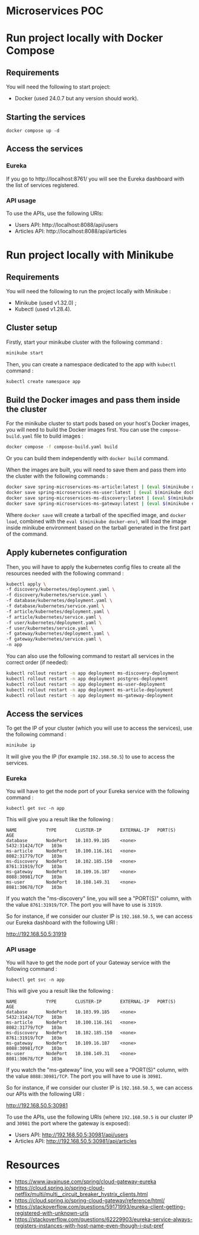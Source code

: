 # Microservices POC

# Run project locally with Docker Compose

## Requirements

You will need the following to start project:

* Docker (used 24.0.7 but any version should work).

## Starting the services

```shell
docker compose up -d
```

## Access the services

### Eureka

If you go to http://localhost:8761/ you will see the Eureka dashboard with the list of services registered.

### API usage

To use the APIs, use the following URIs:

* Users API: http://localhost:8088/api/users
* Articles API: http://localhost:8088/api/articles

# Run project locally with Minikube

## Requirements

You will need the following to run the project locally with Minikube :

- Minikube (used v1.32.0) ;
- Kubectl (used v1.28.4).

## Cluster setup

Firstly, start your minikube cluster with the following command :

```bash
minikube start
```

Then, you can create a namespace dedicated to the app with `kubectl` command :

```bash
kubectl create namespace app
```

## Build the Docker images and pass them inside the cluster

For the minikube cluster to start pods based on your host's Docker images, you will need to build the Docker images
first. You can use the `compose-build.yaml` file to build images :

```bash
docker compose -f compose-build.yaml build
```

Or you can build them independently with `docker build` command.

When the images are built, you will need to save them and pass them into the cluster with the following commands :

```bash
docker save spring-microservices-ms-article:latest | (eval $(minikube docker-env) && docker load)
docker save spring-microservices-ms-user:latest | (eval $(minikube docker-env) && docker load)
docker save spring-microservices-ms-discovery:latest | (eval $(minikube docker-env) && docker load)
docker save spring-microservices-ms-gateway:latest | (eval $(minikube docker-env) && docker load)
```

Where `docker save` will create a tarball of the specified image, and `docker load`, combined with the `eval $(minikube
docker-env)`, will load the image inside minikube environment based on the tarball generated in the first part of the
command.

## Apply kubernetes configuration

Then, you will have to apply the kubernetes config files to create all the resources needed with the following command :

```bash
kubectl apply \
-f discovery/kubernetes/deployment.yaml \
-f discovery/kubernetes/service.yaml \
-f database/kubernetes/deployment.yaml \
-f database/kubernetes/service.yaml \
-f article/kubernetes/deployment.yaml \
-f article/kubernetes/service.yaml \
-f user/kubernetes/deployment.yaml \
-f user/kubernetes/service.yaml \
-f gateway/kubernetes/deployment.yaml \
-f gateway/kubernetes/service.yaml \
-n app
```

You can also use the following command to restart all services in the correct order (if needed):

```bash
kubectl rollout restart -n app deployment ms-discovery-deployment
kubectl rollout restart -n app deployment postgres-deployment
kubectl rollout restart -n app deployment ms-user-deployment
kubectl rollout restart -n app deployment ms-article-deployment
kubectl rollout restart -n app deployment ms-gateway-deployment
```

## Access the services

To get the IP of your cluster (which you will use to access the services), use the following command :

```bash
minikube ip
```

It will give you the IP (for example `192.168.50.5`) to use to access the services.

### Eureka

You will have to get the node port of your Eureka service with the following command :

```
kubectl get svc -n app
```

This will give you a result like the following :

```
NAME           TYPE       CLUSTER-IP       EXTERNAL-IP   PORT(S)          AGE
database       NodePort   10.103.99.185    <none>        5432:31424/TCP   103m
ms-article     NodePort   10.100.116.161   <none>        8082:31779/TCP   103m
ms-discovery   NodePort   10.102.185.150   <none>        8761:31919/TCP   103m
ms-gateway     NodePort   10.109.16.187    <none>        8088:30981/TCP   103m
ms-user        NodePort   10.108.149.31    <none>        8081:30678/TCP   103m
```

If you watch the "ms-discovery" line, you will see a "PORT(S)" column, with the value `8761:31919/TCP`. The port you
will have to use is `31919`.

So for instance, if we consider our cluster IP is `192.168.50.5`, we can access our Eureka dashboard with the following
URI :

http://192.168.50.5:31919

### API usage

You will have to get the node port of your Gateway service with the following command :

```
kubectl get svc -n app
```

This will give you a result like the following :

```
NAME           TYPE       CLUSTER-IP       EXTERNAL-IP   PORT(S)          AGE
database       NodePort   10.103.99.185    <none>        5432:31424/TCP   103m
ms-article     NodePort   10.100.116.161   <none>        8082:31779/TCP   103m
ms-discovery   NodePort   10.102.185.150   <none>        8761:31919/TCP   103m
ms-gateway     NodePort   10.109.16.187    <none>        8088:30981/TCP   103m
ms-user        NodePort   10.108.149.31    <none>        8081:30678/TCP   103m
```

If you watch the "ms-gateway" line, you will see a "PORT(S)" column, with the value `8088:30981/TCP`. The port you will
have to use is `30981`.

So for instance, if we consider our cluster IP is `192.168.50.5`, we can access our APIs with the following URI :

http://192.168.50.5:30981

To use the APIs, use the following URIs (where `192.168.50.5` is our cluster IP and `30981` the port where the gateway
is exposed):

* Users API: http://192.168.50.5:30981/api/users
* Articles API: http://192.168.50.5:30981/api/articles

# Resources

* https://www.javainuse.com/spring/cloud-gateway-eureka
* https://cloud.spring.io/spring-cloud-netflix/multi/multi__circuit_breaker_hystrix_clients.html
* https://cloud.spring.io/spring-cloud-gateway/reference/html/
* https://stackoverflow.com/questions/59171993/eureka-client-getting-registered-with-unknown-urls
* https://stackoverflow.com/questions/62229903/eureka-service-always-registers-instances-with-host-name-even-though-i-put-pref